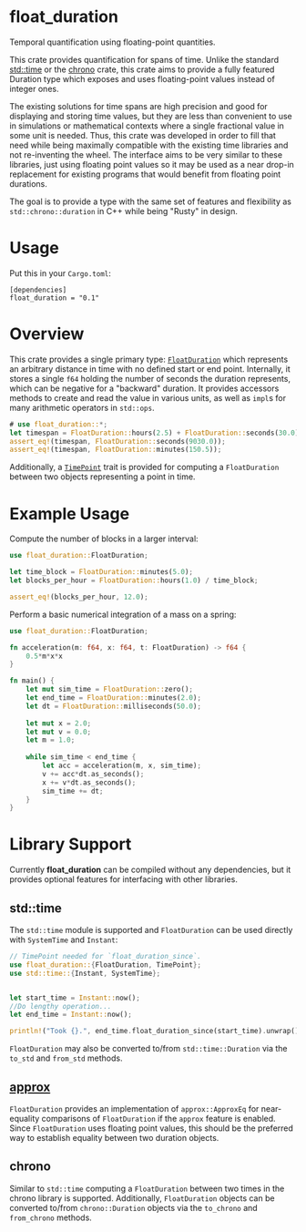 float_duration
======================

Temporal quantification using floating-point quantities.

This crate provides quantification for spans of time. Unlike the standard 
[std::time](https://doc.rust-lang.org/std/time/index.html) or the
[chrono](https://crates.io/crates/chrono) crate, this crate aims
to provide a fully featured Duration type which exposes and uses floating-point
values instead of integer ones. 

The existing solutions for time spans are high precision and good for displaying
and storing time values, but they are less than convenient to use in simulations or
mathematical contexts where a single fractional value in some unit is needed. Thus,
this crate was developed in order to fill that need while being maximally compatible
with the existing time libraries and not re-inventing the wheel. The interface aims to
be very similar to these libraries, just using floating point values so it may be
used as a near drop-in replacement for existing programs that 
would benefit from floating point durations.

The goal is to provide a type with the same set of features and flexibility as 
`std::chrono::duration` in C++ while being "Rusty" in design.

# Usage
Put this in your `Cargo.toml`:

```ignore
[dependencies]
float_duration = "0.1"
```
# Overview

This crate provides a single primary type: 
[`FloatDuration`](duration/struct.FloatDuration.html) which represents an 
arbitrary distance in time with no defined start or end point. 
Internally, it stores a single `f64` holding the number of seconds the duration
represents, which can be negative for a "backward" duration. It provides accessors
methods to create and read the value in various units, as well as `impl`s for many
arithmetic operators in `std::ops`.

```rust
# use float_duration::*;
let timespan = FloatDuration::hours(2.5) + FloatDuration::seconds(30.0);
assert_eq!(timespan, FloatDuration::seconds(9030.0));
assert_eq!(timespan, FloatDuration::minutes(150.5));
```
Additionally, a [`TimePoint`](duration/trait.TimePoint.html) trait is provided
for computing a `FloatDuration` between two objects representing a point in time.

# Example Usage

Compute the number of blocks in a larger interval:

```rust
use float_duration::FloatDuration;

let time_block = FloatDuration::minutes(5.0);
let blocks_per_hour = FloatDuration::hours(1.0) / time_block;

assert_eq!(blocks_per_hour, 12.0);
```

Perform a basic numerical integration of a mass on a spring:

```rust
use float_duration::FloatDuration;

fn acceleration(m: f64, x: f64, t: FloatDuration) -> f64 {
    0.5*m*x*x 
}

fn main() {
    let mut sim_time = FloatDuration::zero();
    let end_time = FloatDuration::minutes(2.0);
    let dt = FloatDuration::milliseconds(50.0);
    
    let mut x = 2.0;
    let mut v = 0.0; 
    let m = 1.0;
    
    while sim_time < end_time {
        let acc = acceleration(m, x, sim_time);
        v += acc*dt.as_seconds();
        x += v*dt.as_seconds();
        sim_time += dt;
    }
}
```

# Library Support

Currently **float_duration** can be compiled without any dependencies, but it
provides optional features for interfacing with other libraries. 

## std::time
The `std::time` module is supported and `FloatDuration` 
can be used directly with `SystemTime` and `Instant`:

```rust
// TimePoint needed for `float_duration_since`.
use float_duration::{FloatDuration, TimePoint};
use std::time::{Instant, SystemTime};


let start_time = Instant::now();
//Do lengthy operation...
let end_time = Instant::now();

println!("Took {}.", end_time.float_duration_since(start_time).unwrap());
```

`FloatDuration` may also be converted to/from `std::time::Duration` via the
`to_std` and `from_std` methods.

## [approx](https://crates.io/crates/approx)
`FloatDuration` provides an implementation of `approx::ApproxEq`
for near-equality comparisons of `FloatDuration` if the `approx` feature is enabled. 
Since `FloatDuration` uses floating point values, this should be the
preferred way to establish equality between two duration objects.

## chrono

Similar to `std::time` computing a `FloatDuration` between two times in the chrono
library is supported. Additionally, `FloatDuration` objects can be converted to/from
`chrono::Duration` objects via the `to_chrono` and `from_chrono` methods.

